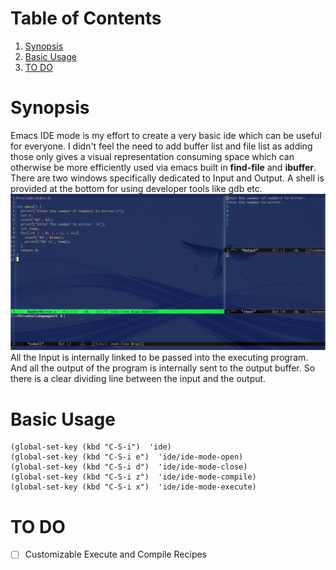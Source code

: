 
# Table of Contents

1.  [Synopsis](#orga59259e)
2.  [Basic Usage](#org604ad11)
3.  [TO DO](#org5493392)



<a id="orga59259e"></a>

# Synopsis

Emacs IDE mode is my effort to create a very basic ide which can be useful for everyone. I didn't feel the need to add buffer list and file list as adding those only gives a visual representation consuming space which can otherwise be more efficiently used via emacs built in **find-file** and **ibuffer**. There are two windows specifically dedicated to Input and Output. A shell is provided at the bottom for using developer tools like gdb etc. 
![Screenshot](./screenshot.png) 
All the Input is internally linked to be passed into the executing program. And all the output of the program is internally sent to the output buffer. So there is a clear dividing line between the input and the output.


<a id="org604ad11"></a>

# Basic Usage

    (global-set-key (kbd "C-S-i")  'ide)
    (global-set-key (kbd "C-S-i e")  'ide/ide-mode-open)
    (global-set-key (kbd "C-S-i d")  'ide/ide-mode-close)
    (global-set-key (kbd "C-S-i z")  'ide/ide-mode-compile)
    (global-set-key (kbd "C-S-i x")  'ide/ide-mode-execute)


<a id="org5493392"></a>

# TO DO

-   [ ] Customizable Execute and Compile Recipes

